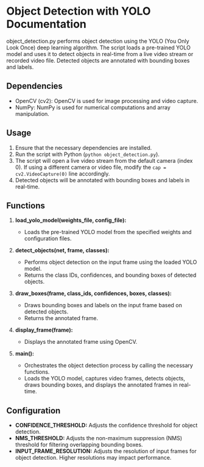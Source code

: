 # Object Detection with YOLO Documentation

object_detection.py performs object detection using the YOLO (You Only Look Once) deep learning algorithm. The script loads a pre-trained YOLO model and uses it to detect objects in real-time from a live video stream or recorded video file. Detected objects are annotated with bounding boxes and labels.

## Dependencies
- OpenCV (cv2): OpenCV is used for image processing and video capture.
- NumPy: NumPy is used for numerical computations and array manipulation.

## Usage
1. Ensure that the necessary dependencies are installed.
2. Run the script with Python (`python object_detection.py`).
3. The script will open a live video stream from the default camera (index 0). If using a different camera or video file, modify the `cap = cv2.VideoCapture(0)` line accordingly.
4. Detected objects will be annotated with bounding boxes and labels in real-time.

## Functions
1. **load_yolo_model(weights_file, config_file):**
   - Loads the pre-trained YOLO model from the specified weights and configuration files.

2. **detect_objects(net, frame, classes):**
   - Performs object detection on the input frame using the loaded YOLO model.
   - Returns the class IDs, confidences, and bounding boxes of detected objects.

3. **draw_boxes(frame, class_ids, confidences, boxes, classes):**
   - Draws bounding boxes and labels on the input frame based on detected objects.
   - Returns the annotated frame.

4. **display_frame(frame):**
   - Displays the annotated frame using OpenCV.

5. **main():**
   - Orchestrates the object detection process by calling the necessary functions.
   - Loads the YOLO model, captures video frames, detects objects, draws bounding boxes, and displays the annotated frames in real-time.

## Configuration
- **CONFIDENCE_THRESHOLD:** Adjusts the confidence threshold for object detection.
- **NMS_THRESHOLD:** Adjusts the non-maximum suppression (NMS) threshold for filtering overlapping bounding boxes.
- **INPUT_FRAME_RESOLUTION:** Adjusts the resolution of input frames for object detection. Higher resolutions may impact performance.

